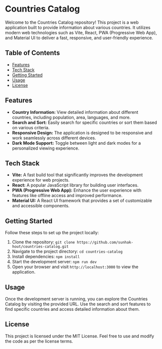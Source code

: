 # Countries Catalog

Welcome to the Countries Catalog repository! This project is a web application built to provide information about various countries. It utilizes modern web technologies such as Vite, React, PWA (Progressive Web App), and Material UI to deliver a fast, responsive, and user-friendly experience.

## Table of Contents

- [Features](#features)
- [Tech Stack](#tech-stack)
- [Getting Started](#getting-started)
- [Usage](#usage)
- [License](#license)

## Features

- **Country Information:** View detailed information about different countries, including population, area, languages, and more.
- **Search and Sort:** Easily search for specific countries or sort them based on various criteria.
- **Responsive Design:** The application is designed to be responsive and work seamlessly across different devices.
- **Dark Mode Support:** Toggle between light and dark modes for a personalized viewing experience.

## Tech Stack

- **Vite:** A fast build tool that significantly improves the development experience for web projects.
- **React:** A popular JavaScript library for building user interfaces.
- **PWA (Progressive Web App):** Enhance the user experience with features like offline access and improved performance.
- **Material UI:** A React UI framework that provides a set of customizable and accessible components.

## Getting Started

Follow these steps to set up the project locally:

1. Clone the repository: `git clone https://github.com/sunhak-hout/countries-catalog.git`
2. Navigate to the project directory: `cd countries-catalog`
3. Install dependencies: `npm install`
4. Start the development server: `npm run dev`
5. Open your browser and visit `http://localhost:3000` to view the application.

## Usage

Once the development server is running, you can explore the Countries Catalog by visiting the provided URL. Use the search and sort features to find specific countries and access detailed information about them.

## License

This project is licensed under the MIT License. Feel free to use and modify the code as per the license terms.
